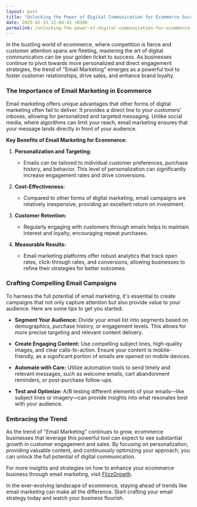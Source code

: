 ```yaml
---
layout: post
title: "Unlocking the Power of Digital Communication for Ecommerce Success"
date: 2025-02-15 12:04:42 +0100
permalink: /unlocking-the-power-of-digital-communication-for-ecommerce-success/
---
```



In the bustling world of ecommerce, where competition is fierce and customer attention spans are fleeting, mastering the art of digital communication can be your golden ticket to success. As businesses continue to pivot towards more personalized and direct engagement strategies, the trend of "Email Marketing" emerges as a powerful tool to foster customer relationships, drive sales, and enhance brand loyalty.

### The Importance of Email Marketing in Ecommerce

Email marketing offers unique advantages that other forms of digital marketing often fail to deliver. It provides a direct line to your customers' inboxes, allowing for personalized and targeted messaging. Unlike social media, where algorithms can limit your reach, email marketing ensures that your message lands directly in front of your audience.

**Key Benefits of Email Marketing for Ecommerce:**

1. **Personalization and Targeting:**
   - Emails can be tailored to individual customer preferences, purchase history, and behavior. This level of personalization can significantly increase engagement rates and drive conversions.

2. **Cost-Effectiveness:**
   - Compared to other forms of digital marketing, email campaigns are relatively inexpensive, providing an excellent return on investment.

3. **Customer Retention:**
   - Regularly engaging with customers through emails helps to maintain interest and loyalty, encouraging repeat purchases.

4. **Measurable Results:**
   - Email marketing platforms offer robust analytics that track open rates, click-through rates, and conversions, allowing businesses to refine their strategies for better outcomes.

### Crafting Compelling Email Campaigns

To harness the full potential of email marketing, it's essential to create campaigns that not only capture attention but also provide value to your audience. Here are some tips to get you started:

- **Segment Your Audience:**
  Divide your email list into segments based on demographics, purchase history, or engagement levels. This allows for more precise targeting and relevant content delivery.

- **Create Engaging Content:**
  Use compelling subject lines, high-quality images, and clear calls-to-action. Ensure your content is mobile-friendly, as a significant portion of emails are opened on mobile devices.

- **Automate with Care:**
  Utilize automation tools to send timely and relevant messages, such as welcome emails, cart abandonment reminders, or post-purchase follow-ups.

- **Test and Optimize:**
  A/B testing different elements of your emails—like subject lines or imagery—can provide insights into what resonates best with your audience.

### Embracing the Trend

As the trend of "Email Marketing" continues to grow, ecommerce businesses that leverage this powerful tool can expect to see substantial growth in customer engagement and sales. By focusing on personalization, providing valuable content, and continuously optimizing your approach, you can unlock the full potential of digital communication.

For more insights and strategies on how to enhance your ecommerce business through email marketing, visit [FlizzGrowth](https://flizzgrowth.com).

In the ever-evolving landscape of ecommerce, staying ahead of trends like email marketing can make all the difference. Start crafting your email strategy today and watch your business flourish.